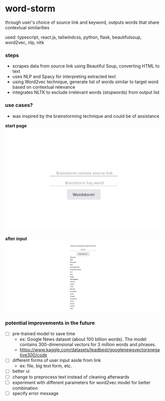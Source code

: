 # word-storm

through user's choice of source link and keyword, outputs words that share contextual similarities

used: typescript, react.js, tailwindcss, python, flask, beautifulsoup, word2vec, nlp, nltk

### steps

- scrapes data from source link using Beautiful Soup, converting HTML to text
- uses NLP and Spacy for interpreting extracted text
- using Word2vec technique, generate list of words similar to target word based on contextual relevance
- integrates NLTK to exclude irrelevant words (stopwords) from output list

### use cases?

- was inspired by the brainstorming technique and could be of assistance

**start page**
![default](./example/default.png)

**after input**
![output](./example/output.png)


### potential improvements in the future

- [ ] pre-trained model to save time
  - ex: Google News dataset (about 100 billion words). The model contains 300-dimensional vectors for 3 million words and phrases.
  - https://www.kaggle.com/datasets/leadbest/googlenewsvectorsnegative300/code
- [ ] different forms of user input aside from link
  - ex: file, big text form, etc.
- [ ] better ui
- [ ] change to preprocess text instead of cleaning afterwards
- [ ] experiment with different parameters for word2vec model for better combination
- [ ] specify error message